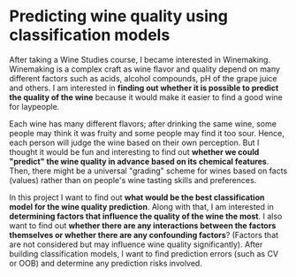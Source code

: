 # Predicting wine quality using classification models
After taking a Wine Studies course, I became interested in Winemaking. Winemaking is a complex craft as wine flavor and quality depend on many different factors such as acids, alcohol compounds, pH of the grape juice and others. I am interested in **finding out whether it is possible to predict the quality of the wine** because it would make it easier to find a good wine for laypeople.  

Each wine has many different flavors; after drinking the same wine, some people may think it was fruity and some people may find it too sour. Hence, each person will judge the wine based on their own perception. But I thought it would be fun and interesting to find out **whether we could "predict" the wine quality in advance based on its chemical features**. Then, there might be a universal "grading" scheme for wines based on facts (values) rather than on people's wine tasting skills and preferences.  

In this project I want to find out **what would be the best classification model for the wine quality prediction**. Along with that, I am interested in **determining factors that influence the quality of the wine the most**. I also want to find out **whether there are any interactions between the factors themselves or whether there are any confounding factors**? (Factors that are not considered but may influence wine quality significantly). After building classification models, I want to find prediction errors (such as CV or OOB) and determine any prediction risks involved.  

